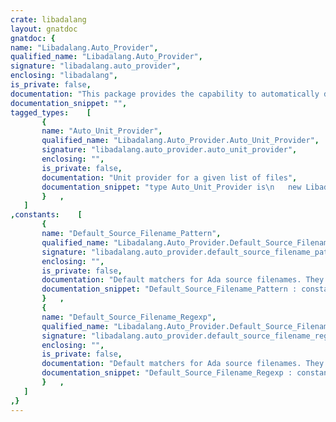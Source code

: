 ```yaml
---
crate: libadalang
layout: gnatdoc
gnatdoc: {
name: "Libadalang.Auto_Provider",
qualified_name: "Libadalang.Auto_Provider",
signature: "libadalang.auto_provider",
enclosing: "libadalang",
is_private: false,
documentation: "This package provides the capability to automatically discover the layout\nof source files in an Ada project, given a list of files, or a file name\npattern and a list of directories.\n\nIt is useful in order to easily run Libadalang on a complex project that\ndoes not have its own GPR project file.",
documentation_snippet: "",
tagged_types:    [
       {
       name: "Auto_Unit_Provider",
       qualified_name: "Libadalang.Auto_Provider.Auto_Unit_Provider",
       signature: "libadalang.auto_provider.auto_unit_provider",
       enclosing: "",
       is_private: false,
       documentation: "Unit provider for a given list of files",
       documentation_snippet: "type Auto_Unit_Provider is\n   new Libadalang.Analysis.Unit_Provider_Interface with private;",
       }   ,
   ]
,constants:    [
       {
       name: "Default_Source_Filename_Pattern",
       qualified_name: "Libadalang.Auto_Provider.Default_Source_Filename_Pattern",
       signature: "libadalang.auto_provider.default_source_filename_pattern",
       enclosing: "",
       is_private: false,
       documentation: "Default matchers for Ada source filenames. They match most usual file\nextensions used for Ada sources: ``.ads``, ``.adb``, ``.ada``, ``.spc``,\n``.bdy``, etc.",
       documentation_snippet: "Default_Source_Filename_Pattern : constant GNAT.Regpat.Pattern_Matcher :=\n  GNAT.Regpat.Compile (\"\\.(ad.|a|spc|bdy)$\");",
       }   ,
       {
       name: "Default_Source_Filename_Regexp",
       qualified_name: "Libadalang.Auto_Provider.Default_Source_Filename_Regexp",
       signature: "libadalang.auto_provider.default_source_filename_regexp",
       enclosing: "",
       is_private: false,
       documentation: "Default matchers for Ada source filenames. They match most usual file\nextensions used for Ada sources: ``.ads``, ``.adb``, ``.ada``, ``.spc``,\n``.bdy``, etc.",
       documentation_snippet: "Default_Source_Filename_Regexp : constant GNAT.Regexp.Regexp :=\n  GNAT.Regexp.Compile (\".*\\.(ad.|a|spc|bdy)\");",
       }   ,
   ]
,}
---
```

